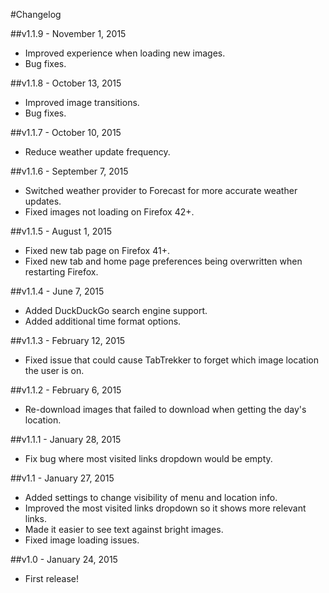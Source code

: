 #Changelog

##v1.1.9 - November 1, 2015
* Improved experience when loading new images.
* Bug fixes.

##v1.1.8 - October 13, 2015
* Improved image transitions.
* Bug fixes.

##v1.1.7 - October 10, 2015
* Reduce weather update frequency.

##v1.1.6 - September 7, 2015
* Switched weather provider to Forecast for more accurate weather updates.
* Fixed images not loading on Firefox 42+.

##v1.1.5 - August 1, 2015
* Fixed new tab page on Firefox 41+.
* Fixed new tab and home page preferences being overwritten when restarting Firefox.

##v1.1.4 - June 7, 2015
* Added DuckDuckGo search engine support.
* Added additional time format options.

##v1.1.3 - February 12, 2015
* Fixed issue that could cause TabTrekker to forget which image location the user is on.

##v1.1.2 - February 6, 2015
* Re-download images that failed to download when getting the day's location.

##v1.1.1 - January 28, 2015
* Fix bug where most visited links dropdown would be empty.

##v1.1 - January 27, 2015
* Added settings to change visibility of menu and location info.
* Improved the most visited links dropdown so it shows more relevant links.
* Made it easier to see text against bright images.
* Fixed image loading issues.

##v1.0 - January 24, 2015
* First release!
